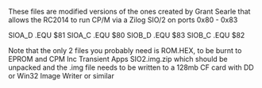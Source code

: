 These files are modified versions of the ones created by Grant Searle that allows the RC2014 to run CP/M via a Zilog SIO/2 on ports 0x80 - 0x83

SIOA_D .EQU $81
SIOA_C .EQU $80
SIOB_D .EQU $83
SIOB_C .EQU $82

Note that the only 2 files you probably need is ROM.HEX, to be burnt to EPROM and CPM Inc Transient Apps SIO2.img.zip which should be unpacked and the .img file needs to be written to a 128mb CF card with DD or Win32 Image Writer or similar
